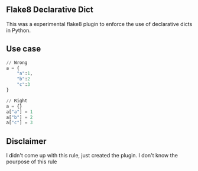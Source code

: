 ## Flake8 Declarative Dict
This was a experimental flake8 plugin to enforce the use of declarative dicts in Python.

## Use case
```python
// Wrong
a = {
    "a":1,
    "b":2
    "c":3
}

// Right
a = {}
a["a"] = 1
a["b"] = 2
a["c"] = 3
```

## Disclaimer
I didn't come up with this rule, just created the plugin. I don't know the pourpose of this rule